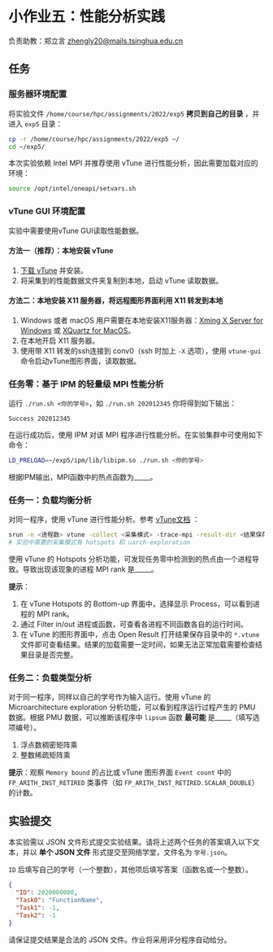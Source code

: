 # 小作业五：性能分析实践

负责助教：郑立言 zhengly20@mails.tsinghua.edu.cn

## 任务

### 服务器环境配置

将实验文件 `/home/course/hpc/assignments/2022/exp5` **拷贝到自己的目录** ，并进入 `exp5` 目录：

```bash
cp -r /home/course/hpc/assignments/2022/exp5 ~/
cd ~/exp5/
```

本次实验依赖 Intel MPI 并推荐使用 vTune 进行性能分析，因此需要加载对应的环境：

```bash
source /opt/intel/oneapi/setvars.sh
```

### vTune GUI 环境配置

实验中需要使用vTune GUI读取性能数据。

#### 方法一（推荐）：本地安装 vTune
1. [下载 vTune](https://www.intel.com/content/www/us/en/developer/tools/oneapi/vtune-profiler-download.html) 并安装。
2. 将采集到的性能数据文件夹复制到本地，启动 vTune 读取数据。

#### 方法二：本地安装 X11 服务器，将远程图形界面利用 X11 转发到本地
1. Windows 或者 macOS 用户需要在本地安装X11服务器：[Xming X Server for Windows](https://sourceforge.net/projects/xming/) 或 [XQuartz for MacOS](https://www.xquartz.org/)。
2. 在本地开启 X11 服务器。
3. 使用带 X11 转发的ssh连接到 conv0（ssh 时加上 `-X` 选项），使用 `vtune-gui` 命令启动vTune图形界面，读取数据。

### 任务零：基于 IPM 的轻量级 MPI 性能分析

运行 `./run.sh <你的学号>`，如 `./run.sh 202012345` 你将得到如下输出：

```text
Success 202012345
```

在运行成功后，使用 IPM 对该 MPI 程序进行性能分析。在实验集群中可使用如下命令：

```bash
LD_PRELOAD=~/exp5/ipm/lib/libipm.so ./run.sh <你的学号>
```

根据IPM输出，MPI函数中的热点函数为_____。

### 任务一：负载均衡分析

对同一程序，使用 vTune 进行性能分析。参考 [vTune文档](https://www.intel.com/content/www/us/en/develop/documentation/vtune-help/top/analyze-performance/code-profiling-scenarios/mpi-code-analysis.html) ：

```bash
srun -n <进程数> vtune -collect <采集模式> -trace-mpi -result-dir <结果保存目录> -- <应用执行命令>
# 实验中需要的采集模式有 hotspots 和 uarch-exploration
```

使用 vTune 的 Hotspots 分析功能，可发现任务零中检测到的热点由一个进程导致。导致出现该现象的进程 MPI rank 是_____。

**提示**：

1. 在 vTune Hotspots 的 Bottom-up 界面中，选择显示 Process，可以看到进程的 MPI rank。
2. 通过 Filter in/out 进程或函数，可查看各进程不同函数各自的运行时间。
3. 在 vTune 的图形界面中，点击 Open Result 打开结果保存目录中的 `*.vtune` 文件即可查看结果。结果的加载需要一定时间，如果无法正常加载需要检查结果目录是否完整。

### 任务二：负载类型分析

对于同一程序，同样以自己的学号作为输入运行。使用 vTune 的 Microarchitecture exploration 分析功能，可以看到程序运行过程产生的 PMU 数据。根据 PMU 数据，可以推断该程序中 `lipsum` 函数 **最可能** 是_____（填写选项编号）。

1. 浮点数稠密矩阵乘
2. 整数稀疏矩阵乘

**提示**：观察 `Memory bound` 的占比或 vTune 图形界面 `Event count` 中的 `FP_ARITH_INST_RETIRED` 类事件（如 `FP_ARITH_INST_RETIRED.SCALAR_DOUBLE`）的计数。

## 实验提交

本实验需以 JSON 文件形式提交实验结果。请将上述两个任务的答案填入以下文本，并以 **单个 JSON 文件** 形式提交至网络学堂，文件名为 `学号.json`。

`ID` 后填写自己的学号（一个整数），其他项后填写答案（函数名或一个整数）。

```json
{
  "ID": 2020000000,
  "Task0": "FunctionName",
  "Task1": -1,
  "Task2": -1
}
```

请保证提交结果是合法的 JSON 文件。作业将采用评分程序自动给分。
